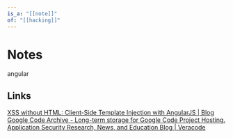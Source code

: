 ```yaml
---
is_a: "[[note]]"
of: "[[hacking]]"
---
```

# Notes
angular

## Links
[XSS without HTML: Client-Side Template Injection with AngularJS | Blog](https://portswigger.net/blog/xss-without-html-client-side-template-injection-with-angularjs)
[Google Code Archive - Long-term storage for Google Code Project Hosting.](https://code.google.com/archive/p/mustache-security/wikis/AngularJS.wiki)
[Application Security Research, News, and Education Blog | Veracode](https://www.veracode.com/blog/2015/06/angularjs-expression-security-internals)
